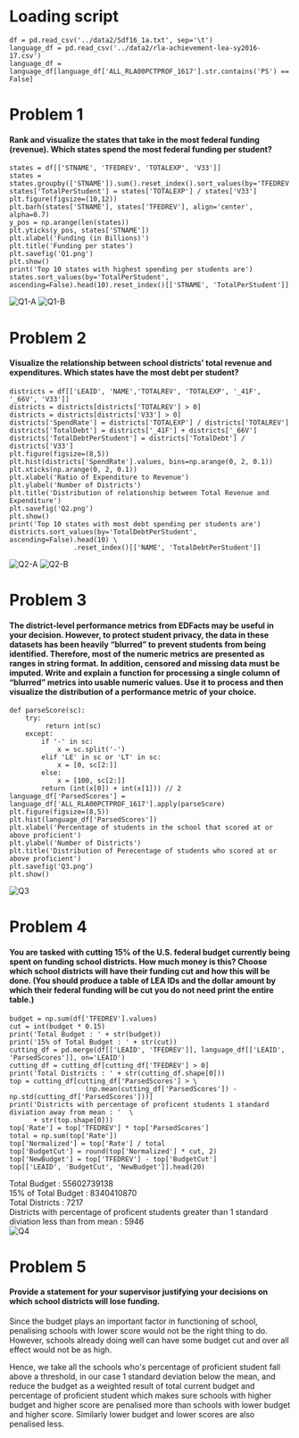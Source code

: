 # Loading script

```
df = pd.read_csv('../data2/Sdf16_1a.txt', sep='\t')
language_df = pd.read_csv('../data2/rla-achievement-lea-sy2016-17.csv')
language_df = language_df[language_df['ALL_RLA00PCTPROF_1617'].str.contains('PS') == False]
```

# Problem 1

#### Rank and visualize the states that take in the most federal funding (revenue). Which states spend the most federal funding per student?

```
states = df[['STNAME', 'TFEDREV', 'TOTALEXP', 'V33']]
states = states.groupby(['STNAME']).sum().reset_index().sort_values(by='TFEDREV')
states['TotalPerStudent'] = states['TOTALEXP'] / states['V33']
plt.figure(figsize=(10,12))
plt.barh(states['STNAME'], states['TFEDREV'], align='center', alpha=0.7)
y_pos = np.arange(len(states))
plt.yticks(y_pos, states['STNAME'])
plt.xlabel('Funding (in Billions)')
plt.title('Funding per states')
plt.savefig('Q1.png')
plt.show()
print('Top 10 states with highest spending per students are')
states.sort_values(by='TotalPerStudent', ascending=False).head(10).reset_index()[['STNAME', 'TotalPerStudent']]
```

![Q1-A](Q1-A.png)
![Q1-B](Q1-B.png)

# Problem 2

#### Visualize the relationship between school districts’ total revenue and expenditures. Which states have the most debt per student?

```
districts = df[['LEAID', 'NAME','TOTALREV', 'TOTALEXP', '_41F', '_66V', 'V33']]
districts = districts[districts['TOTALREV'] > 0]
districts = districts[districts['V33'] > 0]
districts['SpendRate'] = districts['TOTALEXP'] / districts['TOTALREV']
districts['TotalDebt'] = districts['_41F'] + districts['_66V']
districts['TotalDebtPerStudent'] = districts['TotalDebt'] / districts['V33']
plt.figure(figsize=(8,5))
plt.hist(districts['SpendRate'].values, bins=np.arange(0, 2, 0.1))
plt.xticks(np.arange(0, 2, 0.1))
plt.xlabel('Ratio of Expenditure to Revenue')
plt.ylabel('Number of Districts')
plt.title('Distribution of relationship between Total Revenue and Expenditure')
plt.savefig('Q2.png')
plt.show()
print('Top 10 states with most debt spending per students are')
districts.sort_values(by='TotalDebtPerStudent', ascending=False).head(10) \
                .reset_index()[['NAME', 'TotalDebtPerStudent']]
```

![Q2-A](Q2-A.png)
![Q2-B](Q2-B.png)

# Problem 3

#### The district-level performance metrics from EDFacts may be useful in your decision. However, to protect student privacy, the data in these datasets has been heavily “blurred” to prevent students from being identified. Therefore, most of the numeric metrics are presented as ranges in string format. In addition, censored and missing data must be imputed. Write and explain a function for processing a single column of “blurred” metrics into usable numeric values. Use it to process and then visualize the distribution of a performance metric of your choice.

```
def parseScore(sc):
    try:
         return int(sc)
    except:
        if '-' in sc:
            x = sc.split('-')
        elif 'LE' in sc or 'LT' in sc:
            x = [0, sc[2:]]
        else:
            x = [100, sc[2:]]
        return (int(x[0]) + int(x[1])) // 2
language_df['ParsedScores'] = language_df['ALL_RLA00PCTPROF_1617'].apply(parseScore)
plt.figure(figsize=(8,5))
plt.hist(language_df['ParsedScores'])
plt.xlabel('Percentage of students in the school that scored at or above proficient')
plt.ylabel('Number of Districts')
plt.title('Distribution of Perecentage of students who scored at or above proficient')
plt.savefig('Q3.png')
plt.show()
```

![Q3](Q3.png)

# Problem 4

#### You are tasked with cutting 15% of the U.S. federal budget currently being spent on funding school districts. How much money is this? Choose which school districts will have their funding cut and how this will be done. (You should produce a table of LEA IDs and the dollar amount by which their federal funding will be cut you do not need print the entire table.)

```
budget = np.sum(df['TFEDREV'].values)
cut = int(budget * 0.15)
print('Total Budget : ' + str(budget))
print('15% of Total Budget : ' + str(cut))
cutting_df = pd.merge(df[['LEAID', 'TFEDREV']], language_df[['LEAID', 'ParsedScores']], on='LEAID')
cutting_df = cutting_df[cutting_df['TFEDREV'] > 0]
print('Total Districts : ' + str(cutting_df.shape[0]))
top = cutting_df[cutting_df['ParsedScores'] > \
                   (np.mean(cutting_df['ParsedScores']) - np.std(cutting_df['ParsedScores']))]
print('Districts with percentage of proficent students 1 standard diviation away from mean : '  \
      + str(top.shape[0]))
top['Rate'] = top['TFEDREV'] * top['ParsedScores']
total = np.sum(top['Rate'])
top['Normalized'] = top['Rate'] / total
top['BudgetCut'] = round(top['Normalized'] * cut, 2)
top['NewBudget'] = top['TFEDREV'] - top['BudgetCut']
top[['LEAID', 'BudgetCut', 'NewBudget']].head(20)
```

Total Budget : 55602739138 <br/>
15% of Total Budget : 8340410870 <br/>
Total Districts : 7217 <br/>
Districts with percentage of proficent students greater than 1 standard diviation less than from mean : 5946 <br/>
![Q4](Q4.png)

# Problem 5

#### Provide a statement for your supervisor justifying your decisions on which school districts will lose funding.

Since the budget plays an important factor in functioning of school, penalising schools with lower score would not be the right thing to do. However, schools already doing well can have some budget cut and over all effect would not be as high.

Hence, we take all the schools who's percentage of proficient student fall above a threshold, in our case 1 standard deviation below the mean, and reduce the budget as a weighted result of total current budget and percentage of proficient student which makes sure schools with higher budget and higher score are penalised more than schools with lower budget and higher score. Similarly lower budget and lower scores are also penalised less.
